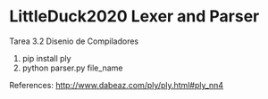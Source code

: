 # LittleDuck2020 Lexer and Parser

Tarea 3.2
Disenio de Compiladores

1. pip install ply
2. python parser.py file_name

References:
http://www.dabeaz.com/ply/ply.html#ply_nn4
